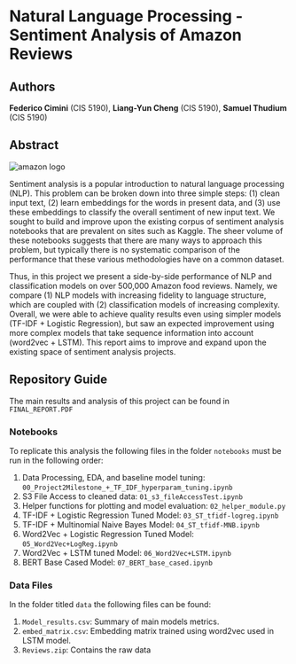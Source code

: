 # Natural Language Processing - Sentiment Analysis of Amazon Reviews

## Authors
**Federico Cimini** (CIS 5190), **Liang-Yun Cheng** (CIS 5190), **Samuel Thudium** (CIS 5190)

## Abstract

![amazon logo](https://upload.wikimedia.org/wikipedia/commons/a/a9/Amazon_logo.svg)


Sentiment analysis is a popular introduction to natural language processing (NLP). This problem can be broken down into three simple steps: (1) clean input text, (2) learn embeddings for the words in present data, and (3) use these embeddings to classify the overall sentiment of new input text. We sought to build and improve upon the existing corpus of sentiment analysis notebooks that are prevalent on sites such as Kaggle. The sheer volume of these notebooks suggests that there are many ways to approach this problem, but typically there is no systematic comparison of the performance that these various methodologies have on a common dataset. 

Thus, in this project we present a side-by-side performance of NLP and classification models on over 500,000 Amazon food reviews. Namely, we compare (1) NLP models with increasing fidelity to language structure, which are coupled with (2) classification models of increasing complexity. Overall, we were able to achieve quality results even using simpler models (TF-IDF + Logistic Regression), but saw an expected improvement using more complex models that take sequence information into account (word2vec + LSTM). This report aims to improve and expand upon the existing space of sentiment analysis projects. 

## Repository Guide

The main results and analysis of this project can be found in `FINAL_REPORT.PDF`

### Notebooks
To replicate this analysis the following files in the folder `notebooks` must be run in the following order:
1. Data Processing, EDA, and baseline model tuning: `00_Project2Milestone_+_TF_IDF_hyperparam_tuning.ipynb`
2. S3 File Access to cleaned data: `01_s3_fileAccessTest.ipynb`
3. Helper functions for plotting and model evaluation: `02_helper_module.py`
4. TF-IDF + Logistic Regression Tuned Model: `03_ST_tfidf-logreg.ipynb`
5. TF-IDF + Multinomial Naive Bayes Model: `04_ST_tfidf-MNB.ipynb`
6. Word2Vec + Logistic Regression Tuned Model: `05_Word2Vec+LogReg.ipynb`
7. Word2Vec + LSTM tuned Model: `06_Word2Vec+LSTM.ipynb`
8. BERT Base Cased Model: `07_BERT_base_cased.ipynb`

### Data Files
In the folder titled ``data`` the following files can be found:
1. ``Model_results.csv``: Summary of main models metrics.
2. `embed_matrix.csv`: Embedding matrix trained using word2vec used in LSTM model.
3. `Reviews.zip`: Contains the raw data

